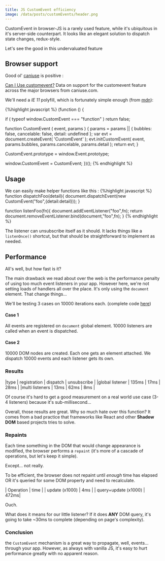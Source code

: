 ```yaml
---
title: JS CustomEvent efficiency
image: /data/posts/customEvents/header.png
---
```


CustomEvent in browser-JS is a rarely used feature, while it's ubiquitous in it's server-side counterpart. It looks like an elegant solution to dispatch state changes, redux-style.

Let's see the good in this undervaluated feature

## Browser support

Good ol' [caniuse](https://caniuse.com/#feat=CustomEvent) is positive :

<script async src="//cdn.jsdelivr.net/caniuse-embed/1.1.0/caniuse-embed.min.js"></script>
<p class="ciu_embed" data-feature="customevent" data-periods="current,past_1,past_2">
  <a href="http://caniuse.com/#feat=customevent">Can I Use customevent?</a> Data on support for the customevent feature across the major browsers from caniuse.com.
</p>

We'll need a *IE 11* polyfill, which is fortunately simple enough (from [mdn](https://developer.mozilla.org/en-US/docs/Web/API/CustomEvent/CustomEvent#Polyfill)):

{%highlight javascript %}
(function () {

  if ( typeof window.CustomEvent === "function" ) return false;

  function CustomEvent ( event, params ) {
    params = params || { bubbles: false, cancelable: false, detail: undefined };
    var evt = document.createEvent( 'CustomEvent' );
    evt.initCustomEvent( event, params.bubbles, params.cancelable, params.detail );
    return evt;
   }

  CustomEvent.prototype = window.Event.prototype;

  window.CustomEvent = CustomEvent;
})();
{% endhighlight %}

## Usage

We can easily make helper functions like this :
{%highlight javascript %}
function dispatchFoo(detail){
  document.dispatchEvent(new CustomEvent("foo",{detail:detail}));
}

function listenFoo(fn){
  document.addEventListener("foo",fn);
  return document.removeEventListener.bind(document,"foo",fn);
}
{% endhighlight %}

The listener can unsubscribe itself as it should. It lacks things like a `listenOnce()` shortcut, but that should be straightforward to implement as needed.

## Performance

All's well, but how fast is it?

The main drawback we read about over the web is the performance penalty of using too much event listeners in your app. However here, we're not setting loads of handlers all over the place. It's only using the `document` element. That change things...

We'll be testing 3 cases on 10000 iterations each. (complete code [here](/data/posts/customEvents/index.html))

#### Case 1

All events are registered on `document` global element. 10000 listeners are called when an event is dispatched.

#### Case 2

10000 DOM nodes are created. Each one gets an element attached. We dispatch 10000 events and each listener gets its own.


### Results

|type             | registration  | dispatch  | unsubscribe |
|global listener  |    135ms      |  17ms     |   28ms      |
|multi listeners  |    13ms       |  62ms     |   8ms       |

Of course it's hard to get a good measurement on a real world use case (3-4 listeners) because it's sub-millisecond...

Overall, those results are great. Why so much hate over this function? It comes from a bad practice that frameworks like React and other **Shadow DOM** based projects tries to solve.

### Repaints

Each time something in the DOM that would change appearance is modified, the browser performs a `repaint` (it's more of a cascade of operations, but let's keep it simple).

Except... not really.

To be efficient, the browser does not repaint until *enough* time has elapsed OR it's queried for some DOM property and need to recalculate.

| Operation            | time |
| update       (x1000) | 4ms  |
| query+update (x1000) | 472ms|

Ouch.

What does it means for our little listener? If it does **ANY** DOM query, it's going to take ~30ms to complete (depending on page's complexity).

### Conclusion

the `CustomEvent` mechanism is a great way to propagate, well, events... through your app. However, as always with vanilla JS, it's easy to hurt performance greatly with no apparent reason.
